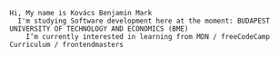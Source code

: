     Hi, My name is Kovács Benjamin Mark
      I'm studying Software development here at the moment: BUDAPEST UNIVERSITY OF TECHNOLOGY AND ECONOMICS (BME)
        I’m currently interested in learning from MDN / freeCodeCamp Curriculum / frontendmasters

<!---
doki050/doki050 is a ✨ special ✨ repository because its `README.md` (this file) appears on your GitHub profile.
You can click the Preview link to take a look at your changes.
--->
